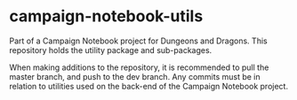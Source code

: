 # campaign-notebook-utils
Part of a Campaign Notebook project for Dungeons and Dragons. This repository holds the utility package and sub-packages.

When making additions to the repository, it is recommended to pull the master branch, and push to the dev branch. Any commits must be in relation to utilities used on the back-end of the Campaign Notebook project.
